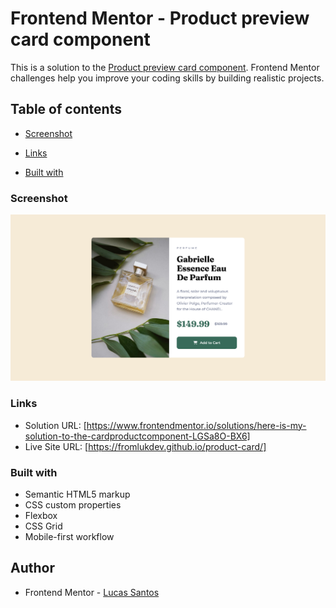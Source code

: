 # Frontend Mentor - Product preview card component

This is a solution to the [Product preview card component](https://www.frontendmentor.io/challenges/product-preview-card-component-GO7UmttRfa/hub). Frontend Mentor challenges help you improve your coding skills by building realistic projects. 


## Table of contents

  - [Screenshot](#screenshot)

  - [Links](#links)

  - [Built with](#built-with)

### Screenshot

![](/images/screenshot-desktop.png)

### Links
<!-- FIX THE URL IN FEM! -->
- Solution URL: [https://www.frontendmentor.io/solutions/here-is-my-solution-to-the-cardproductcomponent-LGSa8O-BX6]
- Live Site URL: [https://fromlukdev.github.io/product-card/]

### Built with
- Semantic HTML5 markup
- CSS custom properties
- Flexbox
- CSS Grid
- Mobile-first workflow

## Author

- Frontend Mentor - [Lucas Santos](https://www.frontendmentor.io/profile/FromlukDev)
